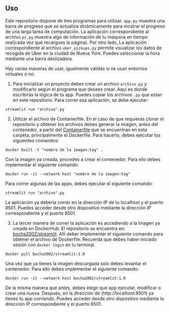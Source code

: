 ## Uso
Este repositorio dispone de tres programas para utilizar. `app.py` muestra una barra de progreso que se actualiza dinámicamente para mostrar el progreso de una larga tarea de computación. La aplicación correspondiente al archivo `pc.py` muestra algo de información de tu máquina en tiempo real(cada vez que recargues la página). Por otro lado, La aplicación correspondiente al archivo `uber_pickups.py` permite visualizar los datos de recogida de Uber en la ciudad de Nueva York. Puedes seleccionar la hora mediante una barra deslizadora.

Hay varias maneras de usar, igualmente válidas si se usan entornos virtuales o no.
1. Para inicializar un proyecto debes crear un archivo `archivo.py` y modificarlo según el programa que desees crear. Aquí es donde escribirás la lógica de tu app. Puedes copiar los archivos `.py` que estan en este repositorio.
Para correr esa aplicación, se debe ejecutar:
```shell
streamlit run "archivo".py
```
2. Utilizar el archivo de Containerfile. En el caso de que requieras clonar el repositorio y obtener los archivos debes generar la imagen, antes del contenedor, a partir del [Containerfile](https://github.com/andresbuten2002/Proyecto-Integrador-Final/blob/main/Containerfile) que se encuentran en esta carpeta, principalmente el Dockerfile. Para hacerlo, debes ejecutar los siguientes comandos:

```shell
docker built -t "nombre de la imagen:tag" .
```

Con la imagen ya creada, procedes a crear el contenedor. Para ello debes implementar el siguiente comando:
```shell
docker run -it --network host "nombre de la imagen:tag"
```
Para correr algunas de las apps, debes ejecutar el siguiente comando:

```shell
streamlit run "archivo".py
```

La aplicación ya debería correr en la dirección IP de tu localhost y el puerto 8501. Puedes acceder desde otro dispositivo mediante la dirección IP correspondiente y el puerto 8501.

3. La tercer manera de correr la aplicación es accediendo a la imagen ya creada en DockerHub. El repositorio se encuentra en: [bocha2002/streamlit](https://hub.docker.com/repository/docker/bocha2002/streamlit/general). Allí deber implementar el siguiente comando para obtener el archivo de Dockerfile. Recuerda que debes haber iniciado sesión con `docker login` en tu terminal.

```shell
docker pull bocha2002/streamlit:1.0
```

Una vez que ya tienes la imagen descargada solo debes levantar el contenedor. Para ello debes implementar el siguiente comando:
```shell
docker run -it --network host bocha2002/streamlit:1.0
```
De la misma manera que antes, debes elegir que app ejecutar, modificar o crear una nueva. Después, en la dirección de (http://localhost:8501) ya tienes tu app corriendo. Puedes acceder desde otro dispositivo mediante la dirección IP correspondiente y el puerto 8501.
